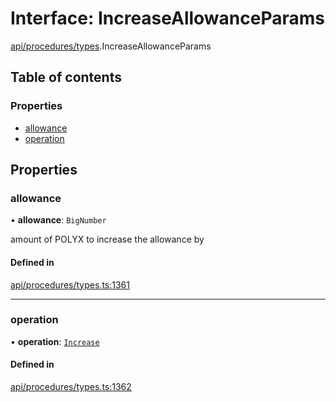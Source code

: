 # Interface: IncreaseAllowanceParams

[api/procedures/types](../wiki/api.procedures.types).IncreaseAllowanceParams

## Table of contents

### Properties

- [allowance](../wiki/api.procedures.types.IncreaseAllowanceParams#allowance)
- [operation](../wiki/api.procedures.types.IncreaseAllowanceParams#operation)

## Properties

### allowance

• **allowance**: `BigNumber`

amount of POLYX to increase the allowance by

#### Defined in

[api/procedures/types.ts:1361](https://github.com/PolymeshAssociation/polymesh-sdk/blob/fe2e6dd1/src/api/procedures/types.ts#L1361)

___

### operation

• **operation**: [`Increase`](../wiki/api.procedures.types.AllowanceOperation#increase)

#### Defined in

[api/procedures/types.ts:1362](https://github.com/PolymeshAssociation/polymesh-sdk/blob/fe2e6dd1/src/api/procedures/types.ts#L1362)
